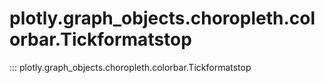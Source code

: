 # plotly.graph_objects.choropleth.colorbar.Tickformatstop

::: plotly.graph_objects.choropleth.colorbar.Tickformatstop
